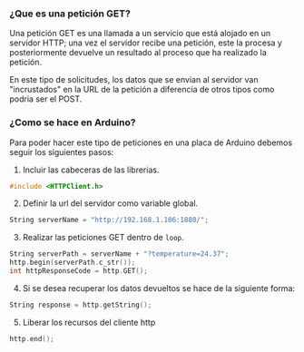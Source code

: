 ### ¿Que es una petición GET?
Una petición GET es una llamada a un servicio que está alojado en un servidor HTTP; una vez el servidor recibe una petición, este la procesa y posteriormente devuelve un resultado al proceso que ha realizado la petición.

En este tipo de solicitudes, los datos que se envian al servidor van "incrustados" en la URL de la petición a diferencia de otros tipos como podria ser el POST.

### ¿Como se hace en Arduino?
Para poder hacer este tipo de peticiones en una placa de Arduino debemos seguir los siguientes pasos:

1. Incluir las cabeceras de las librerias.
```cpp
#include <HTTPClient.h>
```
2. Definir la url del servidor como variable global.
```cpp
String serverName = "http://192.168.1.106:1880/";
```
3. Realizar las peticiones GET dentro de `loop`.
```cpp
String serverPath = serverName + "?temperature=24.37";
http.begin(serverPath.c_str());
int httpResponseCode = http.GET();
```
4. Si se desea recuperar los datos devueltos se hace de la siguiente forma:
```cpp
String response = http.getString();
```
5. Liberar los recursos del cliente http
```cpp
http.end();
```
